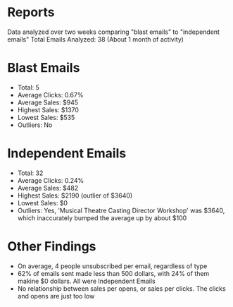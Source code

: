 # Reports
Data analyzed over two weeks comparing "blast emails" to "independent emails"
Total Emails Analyzed: 38 (About 1 month of activity)

# Blast Emails
- Total: 5
- Average Clicks: 0.67%
- Average Sales: $945
- Highest Sales: $1370
- Lowest Sales: $535
- Outliers: No

# Independent Emails
- Total: 32
- Average Clicks: 0.24%
- Average Sales: $482
- Highest Sales: $2190 (outlier of $3640)
- Lowest Sales: $0
- Outliers: Yes, 'Musical Theatre Casting Director Workshop' was $3640, which inaccurately bumped the average up by about $100

# Other Findings
- On average, 4 people unsubscribed per email, regardless of type
- 62% of emails sent made less than 500 dollars, with 24% of them makine $0 dollars. All were Independent Emails
- No relationship between sales per opens, or sales per clicks. The clicks and opens are just too low